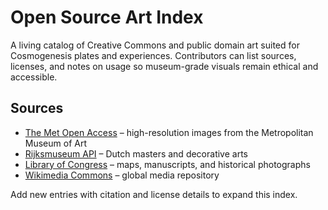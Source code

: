 # Open Source Art Index

A living catalog of Creative Commons and public domain art suited for Cosmogenesis plates and experiences. Contributors can list sources, licenses, and notes on usage so museum-grade visuals remain ethical and accessible.

## Sources
- [The Met Open Access](https://www.metmuseum.org/art/collection) – high-resolution images from the Metropolitan Museum of Art
- [Rijksmuseum API](https://data.rijksmuseum.nl/) – Dutch masters and decorative arts
- [Library of Congress](https://www.loc.gov/) – maps, manuscripts, and historical photographs
- [Wikimedia Commons](https://commons.wikimedia.org/wiki/Main_Page) – global media repository

Add new entries with citation and license details to expand this index.
